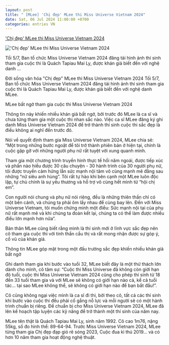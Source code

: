 ```yaml
---
layout: post
title: " [MLee] 'Chị đẹp' MLee thi Miss Universe Vietnam 2024"
date: Sat, 06 Jul 2024 11:00:00 +0700
categories: entries VN
---
```

['Chị đẹp' MLee thi Miss Universe Vietnam 2024](https://baohaiduong.vn/chi-dep-mlee-thi-miss-universe-vietnam-2024-386542.html)

!['Chị đẹp' MLee thi Miss Universe Vietnam 2024](https://bhd.1cdn.vn/2024/07/06/cdn-i.vtcnews.vn-upload-2024-07-05-_mleeroad-to-miss-universe-vietnam-20241-20204210.jpg)

Tối 5/7, Ban tổ chức Miss Universe Vietnam 2024 đăng tải hình ảnh thí sinh tham gia cuộc thi là Quách Tapiau Mai Ly, được khán giả biết đến với nghệ danh ...

Đời sống văn hóa "Chị đẹp" MLee thi Miss Universe Vietnam 2024 Tối 5/7, Ban tổ chức Miss Universe Vietnam 2024 đăng tải hình ảnh thí sinh tham gia cuộc thi là Quách Tapiau Mai Ly, được khán giả biết đến với nghệ danh MLee.

MLee bất ngờ tham gia cuộc thi Miss Universe Vietnam 2024

Thông tin này khiến nhiều khán giả bất ngờ, bởi trước đó MLee là ca sĩ và chưa từng tham gia một cuộc thi nhan sắc nào. Việc ca sĩ MLee đăng ký ghi danh Miss Universe Vietnam 2024 để trở thành thí sinh cuộc thi sắc đẹp là điều không ai nghĩ đến trước đó.

Nói về quyết định tham gia Miss Universe Vietnam 2024, MLee chia sẻ: “Một trong những bước ngoặt để tôi trở thành phiên bản ở hiện tại, chính là cuộc gặp gỡ với những người phụ nữ rất tuyệt vời xung quanh mình.

Tham gia một chương trình truyền hình thực tế hồi năm ngoái, được tiếp xúc và phần nào hiểu được 30 câu chuyện - 30 hành trình của 30 người phụ nữ, tôi được truyền cảm hứng lẫn sức mạnh nội tâm vô cùng mạnh mẽ đằng sau những “nữ siêu anh hùng”. Tôi rất tự hào khi bên cạnh một MLee luôn độc lập, tự chủ chính là sự yêu thương và hỗ trợ vô cùng hết mình từ “hội chị em”.

Con người nói chung và phụ nữ nói riêng, đều là những thiên thần chỉ có một bên cánh, và chúng ta phải ôm lấy nhau để cùng bay lên. Đến với Miss Universe Vietnam, tôi muốn chứng minh một điều: Sức mạnh nội tại của phụ nữ rất mạnh mẽ và khi chúng ta đoàn kết lại, chúng ta có thể làm được nhiều điều lớn mạnh hơn nữa”.

Bản thân MLee cũng biết rằng mình là thí sinh mới ở lĩnh vực sắc đẹp nên cô tham gia cuộc thi với tinh thần cầu thị và rất mong nhận được sự góp ý, cổ vũ của khán giả.

Thông tin MLee góp mặt trong một đấu trường sắc đẹp khiến nhiều khán giả bất ngờ

Ghi danh tham gia khi bước vào tuổi 32, MLee biết đây là một thử thách lớn dành cho mình, cô tâm sự: “Cuộc thi Miss Universe đã không còn giới hạn độ tuổi, cuộc thi Miss Universe Vietnam 2024 cũng cho phép thí sinh từ 18 đến 33 tuổi tham gia và với MLee sẽ không có giới hạn nào cả, kể cả tuổi tác... tại sao MLee không thể, sẽ không có giới hạn nào để bạn bắt đầu!”.

Cô cũng không ngại việc mình là ca sĩ đi thi, bởi theo cô, tất cả các thí sinh khi bước vào cuộc thi đều phải cố gắng nỗ lực và mỗi người sẽ có một hành trình chuẩn bị riêng. Để chuẩn bị cho Miss Universe Vietnam 2024, MLee đã lên kế hoạch tập luyện các kỹ năng để trở thành một thí sinh của năm nay.

MLee tên thật là Quách Tapiau Mai Ly, sinh năm 1992. Cô cao 1m76, nặng 55kg, số đo hình thể: 89-64-94. Trước Miss Universe Vietnam 2024, MLee từng tham gia Chị đẹp đạp gió rẽ sóng 2023, Cuộc đua kì thú 2019… và có hơn 10 năm tham gia hoạt động nghệ thuật.

